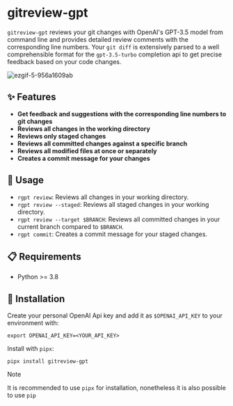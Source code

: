 # gitreview-gpt

`gitreview-gpt` reviews your git changes with OpenAI's GPT-3.5 model from command line and provides detailed review comments with the corresponding line numbers.
Your `git diff` is extensively parsed to a well comprehensible format for the `gpt-3.5-turbo` completion api to get precise feedback based on your code changes.

![ezgif-5-956a1609ab](https://github.com/fynnfluegge/gitreview-gpt/assets/16321871/ce68fb34-2748-4929-aaaa-b2a1271301a5)

## ✨ Features

- **Get feedback and suggestions with the corresponding line numbers to git changes**
- **Reviews all changes in the working directory**
- **Reviews only staged changes**
- **Reviews all committed changes against a specific branch**
- **Reviews all modified files at once or separately**
- **Creates a commit message for your changes**

## 🚀 Usage

- `rgpt review`: Reviews all changes in your working directory.
- `rgpt review --staged`: Reviews all staged changes in your working directory.
- `rgpt review --target $BRANCH`: Reviews all committed changes in your current branch compared to `$BRANCH`.
- `rgpt commit`: Creates a commit message for your staged changes.

## 📋 Requirements

- Python >= 3.8

## 🔧 Installation

Create your personal OpenAI Api key and add it as `$OPENAI_API_KEY` to your environment with:

```
export OPENAI_API_KEY=<YOUR_API_KEY>
```

Install with `pipx`:

```
pipx install gitreview-gpt
```

> [!NOTE]
> It is recommended to use `pipx` for installation, nonetheless it is also possible to use `pip`
